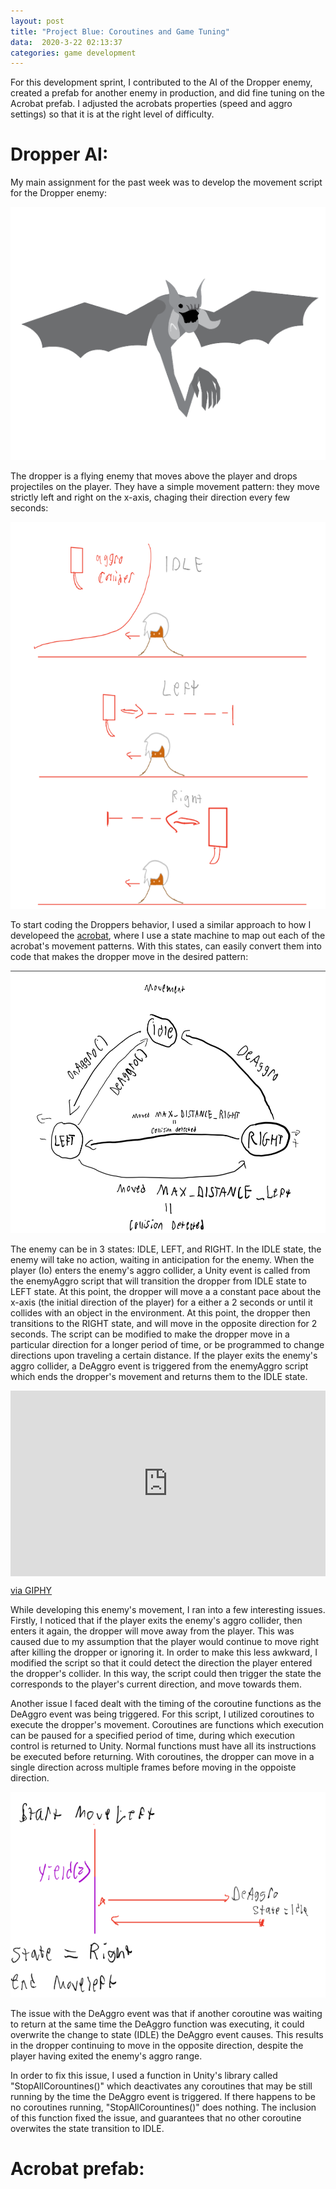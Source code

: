 ```yaml
---
layout: post
title: "Project Blue: Coroutines and Game Tuning"
data:  2020-3-22 02:13:37
categories: game development
---
```


For this development sprint, I contributed to the AI of the Dropper enemy, created a prefab for another enemy in production, and did fine tuning on the Acrobat prefab. I adjusted the acrobats properties (speed and aggro settings) so that it is at the right level of difficulty. 

Dropper AI:
==================

My main assignment for the past week was to develop the movement script for the Dropper enemy: 

![Dropper](/files/Dropper.png)

The dropper is a flying enemy that moves above the player and drops projectiles on the player. They have a simple movement pattern: they move strictly left and right on the x-axis, chaging their direction every few seconds: 

![DropperMovement](/files/DropperMovement.PNG)

To start coding the Droppers behavior, I used a similar approach to how I developeed the [acrobat](https://nigel2016.github.io/game/development/2020/03/02/Project-Blue-Extended-PreAlpha-Sprint.html), where I use a state machine to map out each of the acrobat's movement patterns. With this states, can easily convert them into code that makes the dropper move in the desired pattern: 

![DropperStateMachine](/files/DropperStateMachine.PNG)

The enemy can be in 3 states: IDLE, LEFT, and RIGHT. In the IDLE state, the enemy will take no action, waiting in anticipation for the enemy. When the player (Io) enters the enemy's aggro collider, a Unity event is called from the enemyAggro script that will transition the dropper from IDLE state to LEFT state. At this point, the dropper will move a a constant pace about the x-axis (the initial direction of the player) for a either a 2 seconds or until it collides with an object in the environment. At this point, the dropper then transitions to the RIGHT state, and will move in the opposite direction for 2 seconds. The script can be modified to make the dropper move in a particular direction for a longer period of time, or be programmed to change directions upon traveling a certain distance. If the player exits the enemy's aggro collider, a DeAggro event is triggered from the enemyAggro script which ends the dropper's movement and returns them to the IDLE state. 

<div style="width:100%;height:0;padding-bottom:59%;position:relative;"><iframe src="https://giphy.com/embed/SuIftmtORNk5bNfbxe" width="100%" height="100%" style="position:absolute" frameBorder="0" class="giphy-embed" allowFullScreen></iframe></div><p><a href="https://giphy.com/gifs/SuIftmtORNk5bNfbxe">via GIPHY</a></p>

While developing this enemy's movement, I ran into a few interesting issues. Firstly, I noticed that if the player exits the enemy's aggro collider, then enters it again, the dropper will move away from the player. This was caused due to my assumption that the player would continue to move right after killing the dropper or ignoring it. In order to make this less awkward, I modified the script so that it could detect the direction the player entered the dropper's collider. In this way, the script could then trigger the state the corresponds to the player's current direction, and move towards them. 

Another issue I faced dealt with the timing of the coroutine functions as the DeAggro event was being triggered. For this script, I utilized coroutines to execute the dropper's movement. Coroutines are functions which execution can be paused for a specified period of time, during which execution control is returned to Unity. Normal functions must have all its instructions be executed before returning. With coroutines, the dropper can move in a single direction across multiple frames before moving in the oppoiste direction. 

![dropperSynchonization](/files/MultiCoroutines.PNG)

The issue with the DeAggro event was that if another coroutine was waiting to return at the same time the DeAggro function was executing, it could overwrite the change to state (IDLE) the DeAggro event causes. This results in the dropper continuing to move in the opposite direction, despite the player having exited the enemy's aggro range. 

In order to fix this issue, I used a function in Unity's library called "StopAllCorountines()" which deactivates any coroutines that may be still running by the time the DeAggro event is triggered. If there happens to be no coroutines running, "StopAllCorountines()" does nothing. The inclusion of this function fixed the issue, and guarantees that no other coroutine overwites the state transition to IDLE. 

Acrobat prefab:
==================
